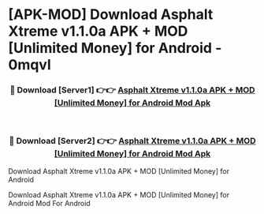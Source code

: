 # [APK-MOD] Download Asphalt Xtreme v1.1.0a APK + MOD [Unlimited Money] for Android - 0mqvl


<div align="center">
<h3>🔴 Download [Server1] 👉👉 <a href="https://apk-comot.site?title=Asphalt_Xtreme_v1.1.0a_APK_+_MOD_[Unlimited_Money]_for_Android">Asphalt Xtreme v1.1.0a APK + MOD [Unlimited Money] for Android Mod Apk</a></h3><br>
<h3>🔴 Download [Server2] 👉👉 <a href="https://apk-comot.site?title=Asphalt_Xtreme_v1.1.0a_APK_+_MOD_[Unlimited_Money]_for_Android">Asphalt Xtreme v1.1.0a APK + MOD [Unlimited Money] for Android Mod Apk</a></h3>
</div>



Download Asphalt Xtreme v1.1.0a APK + MOD [Unlimited Money] for Android 

Download Asphalt Xtreme v1.1.0a APK + MOD [Unlimited Money] for Android Mod For Android